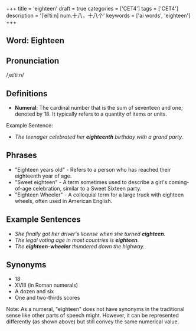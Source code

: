 +++
title = 'eighteen'
draft = true
categories = ['CET4']
tags = ['CET4']
description = '[ˈeiˈtiːn] num.十八，十八个'
keywords = ['ai words', 'eighteen']
+++

## Word: Eighteen

## Pronunciation
/ˌeɪˈtiːn/

## Definitions
- **Numeral**: The cardinal number that is the sum of seventeen and one; denoted by 18. It typically refers to a quantity of items or units.

Example Sentence:
- *The teenager celebrated her **eighteenth** birthday with a grand party.*

## Phrases
- "Eighteen years old" - Refers to a person who has reached their eighteenth year of age.
- "Sweet eighteen" - A term sometimes used to describe a girl's coming-of-age celebration, similar to a Sweet Sixteen party.
- "Eighteen Wheeler" - A colloquial term for a large truck with eighteen wheels, often used in American English.

## Example Sentences
- *She finally got her driver's license when she turned **eighteen**.*
- *The legal voting age in most countries is **eighteen**.*
- *The **eighteen-wheeler** thundered down the highway.*

## Synonyms
- 18
- XVIII (in Roman numerals)
- A dozen and six
- One and two-thirds scores

Note: As a numeral, "eighteen" does not have synonyms in the traditional sense like other parts of speech might. However, it can be represented differently (as shown above) but still convey the same numerical value.
